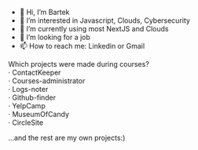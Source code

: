 - 👋 Hi, I’m Bartek
- 👀 I’m interested in Javascript, Clouds, Cybersecurity
- 🌱 I’m currently using most NextJS and Clouds
- 💞️ I’m looking for a job
- 📫 How to reach me: Linkedin or Gmail

  

Which projects were made during courses?  
· ContactKeeper  
· Courses-administrator  
· Logs-noter  
· Github-finder  
· YelpCamp  
· MuseumOfCandy  
· CircleSite  

...and the rest are my own projects:)

<!---
PositivePerson/PositivePerson is a ✨ special ✨ repository because its `README.md` (this file) appears on your GitHub profile.
You can click the Preview link to take a look at your changes.
--->
